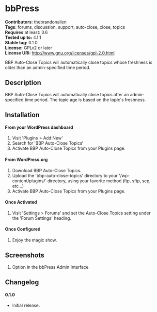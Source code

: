 # bbPress
**Contributors:** thebrandonallen  
**Tags:** forums, discussion, support, auto-close, close, topics  
**Requires** at least: 3.6  
**Tested up to:** 4.1.1  
**Stable tag:** 0.1.0  
**License:** GPLv2 or later  
**License URI:** http://www.gnu.org/licenses/gpl-2.0.html

BBP Auto-Close Topics will automatically close topics whose freshness is older than an admin-specified time period.

## Description

BBP Auto-Close Topics will automatically close topics after an admin-specified time period. The topic age is based on the topic's freshness.

## Installation

#### From your WordPress dashboard

1. Visit 'Plugins > Add New'
2. Search for 'BBP Auto-Close Topics'
3. Activate BBP Auto-Close Topics from your Plugins page.

#### From WordPress.org

1. Download BBP Auto-Close Topics.
2. Upload the 'bbp-auto-close-topics' directory to your '/wp-content/plugins/' directory, using your favorite method (ftp, sftp, scp, etc...)
3. Activate BBP Auto-Close Topics from your Plugins page.

#### Once Activated

1. Visit 'Settings > Forums' and set the Auto-Close Topics setting under the 'Forum Settings' heading.

#### Once Configured

1. Enjoy the magic show.

## Screenshots
1. Option in the bbPress Admin Interface

## Changelog

#### 0.1.0
* Initial release.
